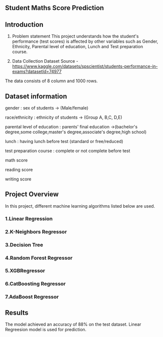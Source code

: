 ## Student Maths Score Prediction

## Introduction
1) Problem statement
This project understands how the student's performance (test scores) is affected by other variables such as Gender, Ethnicity, Parental level of education, Lunch and Test preparation course.

2) Data Collection
Dataset Source - https://www.kaggle.com/datasets/spscientist/students-performance-in-exams?datasetId=74977

The data consists of 8 column and 1000 rows.

## Dataset information
gender : sex of students -> (Male/female) 

race/ethnicity : ethnicity of students -> (Group A, B,C, D,E)

parental level of education : parents' final education ->(bachelor's degree,some college,master's degree,associate's degree,high school)

lunch : having lunch before test (standard or free/reduced)

test preparation course : complete or not complete before test

math score

reading score

writing score

## Project Overview
In this project, different machine learning algorithms listed below are used.
### 1.Linear Regression
### 2.K-Neighbors Regressor
### 3.Decision Tree
### 4.Random Forest Regressor
### 5.XGBRegressor
### 6.CatBoosting Regressor
### 7.AdaBoost Regressor

## Results
The model achieved an accuracy of 88% on the test dataset. Linear Regreesion model is used for prediction.
